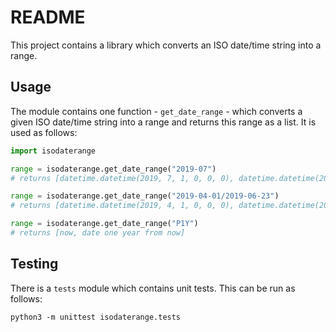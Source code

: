 # README

This project contains a library which converts an ISO date/time string into a range.

## Usage

The module contains one function - `get_date_range` - which converts a given ISO
date/time string into a range and returns this range as a list. It is used as
follows:

```python
import isodaterange

range = isodaterange.get_date_range("2019-07")
# returns [datetime.datetime(2019, 7, 1, 0, 0, 0), datetime.datetime(2019, 7, 31, 23, 59, 59)]

range = isodaterange.get_date_range("2019-04-01/2019-06-23")
# returns [datetime.datetime(2019, 4, 1, 0, 0, 0), datetime.datetime(2019, 6, 23, 23, 59, 59)]

range = isodaterange.get_date_range("P1Y")
# returns [now, date one year from now]
```

## Testing

There is a `tests` module which contains unit tests. This can be run as follows:

```
python3 -m unittest isodaterange.tests
```
